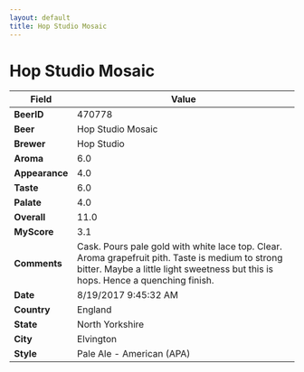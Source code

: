 ```yaml
---
layout: default
title: Hop Studio Mosaic
---
```


# Hop Studio Mosaic

| Field         | Value     |
|---------------|-----------|
| **BeerID** | 470778 |
| **Beer** | Hop Studio Mosaic |
| **Brewer** | Hop Studio |
| **Aroma** | 6.0 |
| **Appearance** | 4.0 |
| **Taste** | 6.0 |
| **Palate** | 4.0 |
| **Overall** | 11.0 |
| **MyScore** | 3.1 |
| **Comments** | Cask. Pours pale gold with white lace top. Clear. Aroma grapefruit pith. Taste is medium to strong bitter. Maybe a little light sweetness but this is hops. Hence a quenching finish. |
| **Date** | 8/19/2017 9:45:32 AM |
| **Country** | England |
| **State** | North Yorkshire |
| **City** | Elvington |
| **Style** | Pale Ale - American (APA) |
